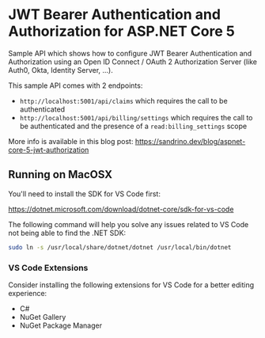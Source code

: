 # JWT Bearer Authentication and Authorization for ASP.NET Core 5

Sample API which shows how to configure JWT Bearer Authentication and Authorization using an Open ID Connect / OAuth 2 Authorization Server (like Auth0, Okta, Identity Server, ...).

This sample API comes with 2 endpoints:

- `http://localhost:5001/api/claims` which requires the call to be authenticated
- `http://localhost:5001/api/billing/settings` which requires the call to be authenticated and the presence of a `read:billing_settings` scope

More info is available in this blog post: https://sandrino.dev/blog/aspnet-core-5-jwt-authorization

## Running on MacOSX

You'll need to install the SDK for VS Code first:

https://dotnet.microsoft.com/download/dotnet-core/sdk-for-vs-code

The following command will help you solve any issues related to VS Code not being able to find the .NET SDK:

```bash
sudo ln -s /usr/local/share/dotnet/dotnet /usr/local/bin/dotnet
```

### VS Code Extensions

Consider installing the following extensions for VS Code for a better editing experience:

- C#
- NuGet Gallery
- NuGet Package Manager
